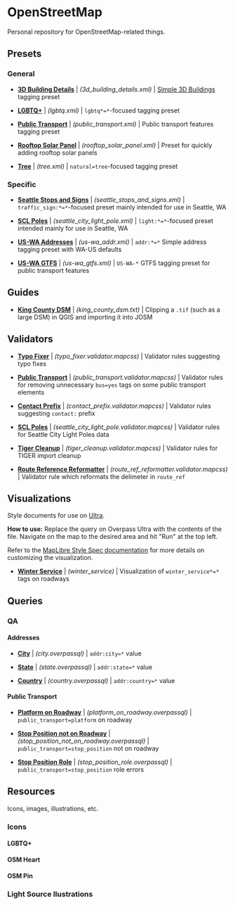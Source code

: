 # OpenStreetMap

Personal repository for OpenStreetMap-related things.

## Presets

### General

* **[3D Building Details](https://github.com/Lumikeiju/openstreetmap/blob/main/presets/3d_building_details.xml)** | *(3d_building_details.xml)* | [Simple 3D Buildings](https://wiki.openstreetmap.org/wiki/Simple_3D_Buildings) tagging preset

* **[LGBTQ+](https://github.com/Lumikeiju/openstreetmap/blob/main/presets/lgbtq.xml)** | *(lgbtq.xml)* | `lgbtq*=*`-focused tagging preset

* **[Public Transport](https://github.com/Lumikeiju/openstreetmap/blob/main/presets/public_transport.xml)** | *(public_transport.xml)* | Public transport features tagging preset

* **[Rooftop Solar Panel](https://github.com/Lumikeiju/openstreetmap/blob/main/presets/rooftop_solar_panel.xml)** | *(rooftop_solar_panel.xml)* | Preset for quickly adding rooftop solar panels

* **[Tree](https://github.com/Lumikeiju/openstreetmap/blob/main/presets/tree.xml)** | *(tree.xml)* | `natural=tree`-focused tagging preset

### Specific

* **[Seattle Stops and Signs](https://github.com/Lumikeiju/openstreetmap/blob/main/presets/seattle_stops_and_signs.xml)** | *(seattle_stops_and_signs.xml)* | `traffic_sign:*=*`-focused preset mainly intended for use in Seattle, WA

* **[SCL Poles](https://github.com/Lumikeiju/openstreetmap/blob/main/presets/seattle_city_light_pole.xml)** | *(seattle_city_light_pole.xml)* | `light:*=*`-focused preset intended mainly for use in Seattle, WA

* **[US-WA Addresses](https://github.com/Lumikeiju/openstreetmap/blob/main/presets/us-wa_addr.xml)** | *(us-wa_addr.xml)* | `addr:*=*` Simple address tagging preset with WA-US defaults

* **[US-WA GTFS](https://github.com/Lumikeiju/openstreetmap/blob/main/presets/us-wa_gtfs.xml)** | *(us-wa_gtfs.xml)* | `US-WA-*` GTFS tagging preset for public transport features 

## Guides

* **[King County DSM](https://github.com/Lumikeiju/openstreetmap/blob/main/guides/king_county_dsm.txt)** | *(king_county_dsm.txt)* | Clipping a `.tif` (such as a large DSM) in QGIS and importing it into JOSM

## Validators

* **[Typo Fixer](https://github.com/Lumikeiju/openstreetmap/blob/main/validators/typo_fixer.validator.mapcss)** | *(typo_fixer.validator.mapcss)* | Validator rules suggesting typo fixes

* **[Public Transport](https://github.com/Lumikeiju/openstreetmap/blob/main/validators/public_transport.validator.mapcss)** | *(public_transport.validator.mapcss)* | Validator rules for removing unnecessary `bus=yes` tags on some public transport elements

* **[Contact Prefix](https://github.com/Lumikeiju/openstreetmap/blob/main/validators/contact_prefix.validator.mapcss)** | *(contact_prefix.validator.mapcss)* | Validator rules suggesting `contact:` prefix

* **[SCL Poles](https://github.com/Lumikeiju/openstreetmap/blob/main/validators/seattle_city_light_pole.validator.mapcss)** | *(seattle_city_light_pole.validator.mapcss)* | Validator rules for Seattle City Light Poles data

* **[Tiger Cleanup](https://github.com/Lumikeiju/openstreetmap/blob/main/validators/tiger_cleanup.validator.mapcss)** | *(tiger_cleanup.validator.mapcss)* | Validator rules for TIGER import cleanup

* **[Route Reference Reformatter](https://github.com/Lumikeiju/openstreetmap/blob/main/validators/route_ref_reformatter.validator.mapcss)** | *(route_ref_reformatter.validator.mapcss)* | Validator rule which reformats the delimeter in `route_ref`

## Visualizations

Style documents for use on [Ultra](https://overpass-ultra.us/). 

**How to use:** Replace the query on Overpass Ultra with the contents of the file. Navigate on the map to the desired area and hit "Run" at the top left.

Refer to the [MapLibre Style Spec documentation](https://maplibre.org/maplibre-style-spec/) for more details on customizing the visualization.

* **[Winter Service](https://github.com/Lumikeiju/openstreetmap/blob/main/visualizations/winter_service)** | *(winter_service)* | Visualization of `winter_service*=*` tags on roadways

## Queries

### QA

#### Addresses

* **[City](https://github.com/Lumikeiju/openstreetmap/blob/main/queries/qa/addresses/city.overpassql)** | *(city.overpassql)* | `addr:city=*` value

* **[State](https://github.com/Lumikeiju/openstreetmap/blob/main/queries/qa/addresses/state.overpassql)** | *(state.overpassql)* | `addr:state=*` value

* **[Country](https://github.com/Lumikeiju/openstreetmap/blob/main/queries/qa/addresses/country.overpassql)** | *(country.overpassql)* | `addr:country=*` value

#### Public Transport

* **[Platform on Roadway](https://github.com/Lumikeiju/openstreetmap/blob/main/queries/qa/public_transport/platform_on_roadway.overpassql)** | *(platform_on_roadway.overpassql)* | `public_transport=platform` on roadway

* **[Stop Position not on Roadway](https://github.com/Lumikeiju/openstreetmap/blob/main/queries/qa/public_transport/stop_position_not_on_roadway.overpassql)** | *(stop_position_not_on_roadway.overpassql)* | `public_transport=stop_position` not on roadway

* **[Stop Position Role](https://github.com/Lumikeiju/openstreetmap/blob/main/queries/qa/public_transport/stop_position_role.overpassql)** | *(stop_position_role.overpassql)* | `public_transport=stop_position` role errors

## Resources

Icons, images, illustrations, etc.

### Icons

#### LGBTQ+

#### OSM Heart

#### OSM Pin

### Light Source Ilustrations
